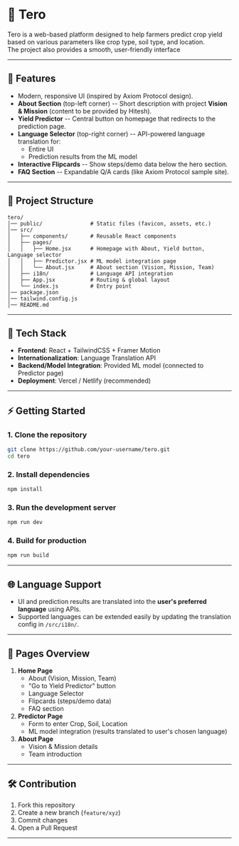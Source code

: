 # 🌱 Tero

Tero is a web-based platform designed to help farmers predict crop yield
based on various parameters like crop type, soil type, and location.\
The project also provides a smooth, user-friendly interface

---

## 🚀 Features

- Modern, responsive UI (inspired by Axiom Protocol design).
- **About Section** (top-left corner) -- Short description with
  project **Vision & Mission** (content to be provided by Hitesh).
- **Yield Predictor** -- Central button on homepage that redirects to
  the prediction page.
- **Language Selector** (top-right corner) -- API-powered language
  translation for:
  - Entire UI
  - Prediction results from the ML model
- **Interactive Flipcards** -- Show steps/demo data below the hero
  section.
- **FAQ Section** -- Expandable Q/A cards (like Axiom Protocol sample
  site).

---

## 📂 Project Structure

    tero/
    │── public/               # Static files (favicon, assets, etc.)
    │── src/
    │   ├── components/       # Reusable React components
    │   ├── pages/
    │   │   ├── Home.jsx      # Homepage with About, Yield button, Language selector
    │   │   ├── Predictor.jsx # ML model integration page
    │   │   └── About.jsx     # About section (Vision, Mission, Team)
    │   ├── i18n/             # Language API integration
    │   ├── App.jsx           # Routing & global layout
    │   └── index.js          # Entry point
    │── package.json
    │── tailwind.config.js
    │── README.md

---

## 🔧 Tech Stack

- **Frontend**: React + TailwindCSS + Framer Motion
- **Internationalization**: Language Translation API
- **Backend/Model Integration**: Provided ML model (connected to
  Predictor page)
- **Deployment**: Vercel / Netlify (recommended)

---

## ⚡ Getting Started

### 1. Clone the repository

```bash
git clone https://github.com/your-username/tero.git
cd tero
```

### 2. Install dependencies

```bash
npm install
```

### 3. Run the development server

```bash
npm run dev
```

### 4. Build for production

```bash
npm run build
```

---

## 🌐 Language Support

- UI and prediction results are translated into the **user's preferred
  language** using APIs.
- Supported languages can be extended easily by updating the
  translation config in `/src/i18n/`.

---

## 📌 Pages Overview

1.  **Home Page**
    - About (Vision, Mission, Team)
    - "Go to Yield Predictor" button
    - Language Selector
    - Flipcards (steps/demo data)
    - FAQ section
2.  **Predictor Page**
    - Form to enter Crop, Soil, Location
    - ML model integration (results translated to user's chosen
      language)
3.  **About Page**
    - Vision & Mission details
    - Team introduction

---

## 🛠 Contribution

1.  Fork this repository
2.  Create a new branch (`feature/xyz`)
3.  Commit changes
4.  Open a Pull Request

---
